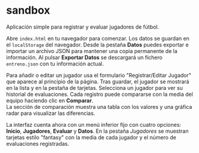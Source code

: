 # sandbox

Aplicación simple para registrar y evaluar jugadores de fútbol.

Abre `index.html` en tu navegador para comenzar. Los datos se guardan en el `localStorage` del navegador. Desde la pestaña **Datos** puedes exportar e importar un archivo JSON para mantener una copia permanente de la información. Al pulsar **Exportar Datos** se descargará un fichero `entreno.json` con tu información actual.


Para añadir o editar un jugador usa el formulario "Registrar/Editar Jugador" que aparece al principio de la página. Tras guardar, el jugador se mostrará en la lista y en la pestaña de tarjetas.
Selecciona un jugador para ver su historial de evaluaciones. Cada registro puede compararse con la media del equipo haciendo clic en **Comparar**.  
La sección de comparación muestra una tabla con los valores y una gráfica radar para visualizar las diferencias.

La interfaz cuenta ahora con un menú inferior fijo con cuatro opciones: **Inicio**, **Jugadores**, **Evaluar** y **Datos**. En la pestaña *Jugadores* se muestran tarjetas estilo "fantasy" con la media de cada jugador y el número de evaluaciones registradas.
